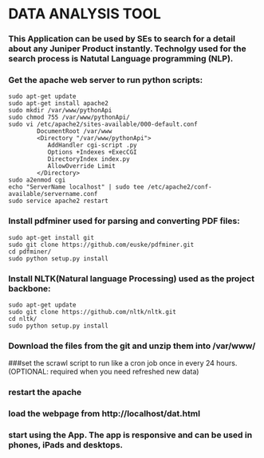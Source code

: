 # DATA ANALYSIS TOOL
### This Application can be used by SEs to search for a detail about any Juniper Product instantly. Technolgy used for the search process is Natutal Language programming (NLP).

### Get the apache web server to run python scripts:
```
sudo apt-get update
sudo apt-get install apache2
sudo mkdir /var/www/pythonApi
sudo chmod 755 /var/www/pythonApi/
sudo vi /etc/apache2/sites-available/000-default.conf 
        DocumentRoot /var/www
        <Directory "/var/www/pythonApi">
           AddHandler cgi-script .py
           Options +Indexes +ExecCGI
           DirectoryIndex index.py
           AllowOverride Limit
        </Directory>
sudo a2enmod cgi
echo "ServerName localhost" | sudo tee /etc/apache2/conf-available/servername.conf
sudo service apache2 restart 
```

### Install pdfminer used for parsing and converting PDF files:
```
sudo apt-get install git
sudo git clone https://github.com/euske/pdfminer.git
cd pdfminer/
sudo python setup.py install
```

### Install NLTK(Natural language Processing) used as the project backbone:
```
sudo apt-get update
sudo git clone https://github.com/nltk/nltk.git
cd nltk/
sudo python setup.py install
```

### Download the files from the git and unzip them into /var/www/
###set the scrawl script to run like a cron job once in every 24 hours. (OPTIONAL: required when you need refreshed new data)
### restart the apache
### load the webpage from http://localhost/dat.html
### start using the App. The app is responsive and can be used in phones, iPads and desktops.

